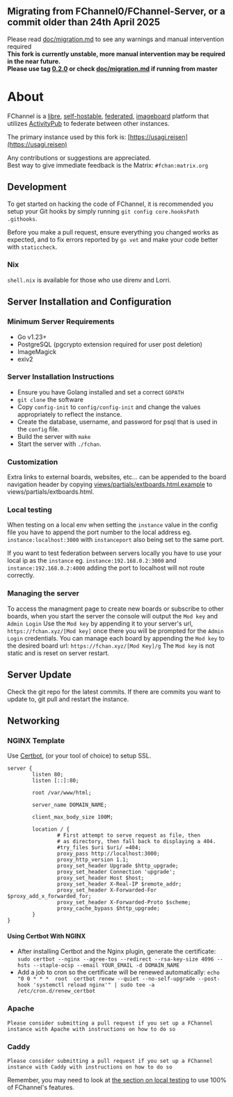 ## Migrating from FChannel0/FChannel-Server, or a commit older than 24th April 2025
Please read [doc/migration.md](doc/migration.md) to see any warnings and manual intervention required  
**This fork is currently unstable, more manual intervention may be required in the near future.**  
**Please use tag [0.2.0](/../../commit/0a4928a30b1294bd5320160a8cdb51104cfdeb31) or check [doc/migration.md](doc/migration.md) if running from master**


# About

FChannel is a
[libre](https://en.wikipedia.org/wiki/Free_and_open-source_software),
[self-hostable](https://en.wikipedia.org/wiki/Self-hosting_(web_services)),
[federated](https://en.wikipedia.org/wiki/Federation_(information_technology)),
[imageboard](https://en.wikipedia.org/wiki/Imageboard) platform that utilizes
[ActivityPub](https://activitypub.rocks/) to federate between other instances.

The primary instance used by this fork is: [https://usagi.reisen](https://usagi.reisen)

Any contributions or suggestions are appreciated.  
Best way to give immediate feedback is the Matrix: `#fchan:matrix.org`

## Development
To get started on hacking the code of FChannel, it is recommended you setup your
Git hooks by simply running `git config core.hooksPath .githooks`.

Before you make a pull request, ensure everything you changed works as expected,
and to fix errors reported by `go vet` and make your code better with
`staticcheck`.

### Nix
`shell.nix` is available for those who use direnv and Lorri.

## Server Installation and Configuration

### Minimum Server Requirements

- Go v1.23+
- PostgreSQL (pgcrypto extension required for user post deletion)
- ImageMagick
- exiv2

### Server Installation Instructions

- Ensure you have Golang installed and set a correct `GOPATH`
- `git clone` the software
- Copy `config-init` to `config/config-init` and change the values appropriately to reflect the instance.
- Create the database, username, and password for psql that is used in the `config` file.
- Build the server with `make`
- Start the server with `./fchan`.

### Customization
Extra links to external boards, websites, etc... can be appended to the board navigation header by copying [views/partials/extboards.html.example](views/partials/extboards.html.example) to views/partials/extboards.html.

### Local testing

When testing on a local env when setting the `instance` value in the config file you have to append the port number to the local address eg. `instance:localhost:3000` with `instanceport` also being set to the same port.

If you want to test federation between servers locally you have to use your local ip as the `instance` eg. `instance:192.168.0.2:3000` and `instance:192.168.0.2:4000` adding the port to localhost will not route correctly.

### Managing the server

To access the managment page to create new boards or subscribe to other boards, when you start the server the console will output the `Mod key` and `Admin Login`
Use the `Mod key` by appending it to your server's url, `https://fchan.xyz/[Mod key]` once there you will be prompted for the `Admin Login` credentials.
You can manage each board by appending the `Mod key` to the desired board url: `https://fchan.xyz/[Mod Key]/g`
The `Mod key` is not static and is reset on server restart.

## Server Update

Check the git repo for the latest commits. If there are commits you want to update to, git pull and restart the instance.

## Networking

### NGINX Template

Use [Certbot](https://github.com/certbot/certbot), (or your tool of choice) to setup SSL.

```
server {
        listen 80;
        listen [::]:80;

        root /var/www/html;

        server_name DOMAIN_NAME;

        client_max_body_size 100M;

        location / {
                # First attempt to serve request as file, then
                # as directory, then fall back to displaying a 404.
                #try_files $uri $uri/ =404;
                proxy_pass http://localhost:3000;
                proxy_http_version 1.1;
                proxy_set_header Upgrade $http_upgrade;
                proxy_set_header Connection 'upgrade';
                proxy_set_header Host $host;
                proxy_set_header X-Real-IP $remote_addr;
                proxy_set_header X-Forwarded-For $proxy_add_x_forwarded_for;
                proxy_set_header X-Forwarded-Proto $scheme;
                proxy_cache_bypass $http_upgrade;
        }
}
```

#### Using Certbot With NGINX

- After installing Certbot and the Nginx plugin, generate the certificate: `sudo certbot --nginx --agree-tos --redirect --rsa-key-size 4096 --hsts --staple-ocsp --email YOUR_EMAIL -d DOMAIN_NAME`
- Add a job to cron so the certificate will be renewed automatically: `echo "0 0 * * *  root  certbot renew --quiet --no-self-upgrade --post-hook 'systemctl reload nginx'" | sudo tee -a /etc/cron.d/renew_certbot`

### Apache

`Please consider submitting a pull request if you set up a FChannel instance with Apache with instructions on how to do so`

### Caddy

`Please consider submitting a pull request if you set up a FChannel instance with Caddy with instructions on how to do so`

Remember, you may need to look at [the section on local testing](#local-testing)
to use 100% of FChannel's features.
